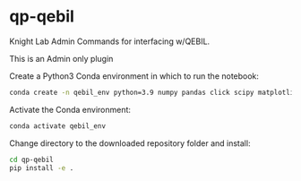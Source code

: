 # qp-qebil
Knight Lab Admin Commands for interfacing w/QEBIL.

This is an Admin only plugin

Create a Python3 Conda environment in which to run the notebook:

```bash
conda create -n qebil_env python=3.9 numpy pandas click scipy matplotlib 
```

Activate the Conda environment:

```bash
conda activate qebil_env
```

Change directory to the downloaded repository folder and install:

```bash
cd qp-qebil
pip install -e .
```
